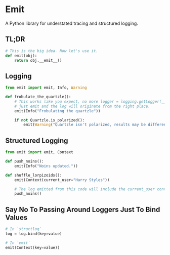 # Emit

A Python library for understated tracing and structured logging.

## TL;DR

```python
# This is the big idea. Now let's use it.
def emit(obj):
    return obj.__emit__()
```

## Logging

```python
from emit import emit, Info, Warning

def frobulate_the_quartzle():
    # This works like you expect, no more logger = logging.getLogger(__name__).
    # just emit and the log will originate from the right place.
    emit(Info("Frobulating the quartzle"))

    if not Quartzle.is_polarized():
        emit(Warning("Quartzle isn't polarized, results may be different than expected."))
```

## Structured Logging

```python
from emit import emit, Context

def push_noins():
    emit(Info("Noins updated."))

def shuffle_lorpizoids():
    emit(Context(current_user="Harry Styles"))

    # The log emitted from this code will include the current_user context.
    push_noins()
```

## Say No To Passing Around Loggers Just To Bind Values

```python
# In `structlog`
log = log.bind(key=value)

# In `emit`
emit(Context(key=value))
```
